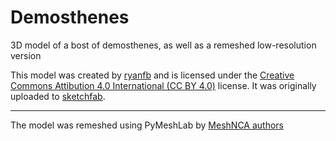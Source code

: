 # Demosthenes

3D model of a bost of demosthenes, as well as a remeshed low-resolution version

This model was created by [ryanfb](https://sketchfab.com/ryanfb) and is
licensed under
the [Creative Commons Attibution 4.0 International (CC BY 4.0)](https://creativecommons.org/licenses/by/4.0/) license.
It was originally uploaded
to [sketchfab](https://sketchfab.com/3d-models/louvre-demosthenes-photoscan-cf5d9dd9bf4a457c95dc76e17848727b).


___

The model was remeshed using PyMeshLab by [MeshNCA authors](https://meshnca.github.io/)